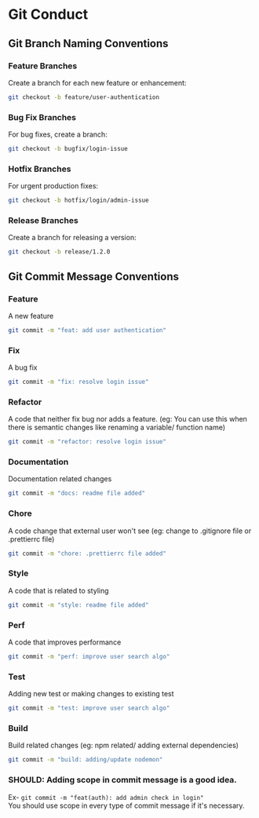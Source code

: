 # Git Conduct

## Git Branch Naming Conventions

### Feature Branches

Create a branch for each new feature or enhancement:

```bash
git checkout -b feature/user-authentication
```

### Bug Fix Branches

For bug fixes, create a branch:

```bash
git checkout -b bugfix/login-issue
```

### Hotfix Branches

For urgent production fixes:

```bash
git checkout -b hotfix/login/admin-issue
```

### Release Branches

Create a branch for releasing a version:

```bash
git checkout -b release/1.2.0
```

## Git Commit Message Conventions

### Feature

A new feature

```bash
git commit -m "feat: add user authentication"
```

### Fix

A bug fix

```bash
git commit -m "fix: resolve login issue"
```

### Refactor

A code that neither fix bug nor adds a feature. (eg: You can use this when there is semantic changes like renaming a variable/ function name)

```bash
git commit -m "refactor: resolve login issue"
```

### Documentation

Documentation related changes

```bash
git commit -m "docs: readme file added"
```

### Chore

A code change that external user won't see (eg: change to .gitignore file or .prettierrc file)

```bash
git commit -m "chore: .prettierrc file added"
```

### Style

A code that is related to styling

```bash
git commit -m "style: readme file added"
```

### Perf

A code that improves performance

```bash
git commit -m "perf: improve user search algo"
```

### Test

Adding new test or making changes to existing test

```bash
git commit -m "test: improve user search algo"
```

### Build

Build related changes (eg: npm related/ adding external dependencies)

```bash
git commit -m "build: adding/update nodemon"
```

### **SHOULD:** Adding scope in commit message is a good idea.

Ex- `git commit -m "feat(auth): add admin check in login"`  
You should use scope in every type of commit message if it's necessary.
